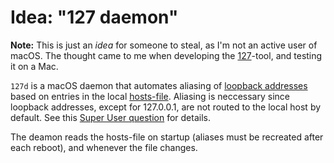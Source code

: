 # Idea: "127 daemon"

**Note:** This is just an *idea* for someone to steal, as I'm not an active user
of macOS. The thought came to me when developing the [127]-tool, and testing it
on a Mac.

`127d` is a macOS daemon that automates aliasing of [loopback addresses] based
on entries in the local [hosts-file]. Aliasing is neccessary since loopback
addresses, except for 127.0.0.1, are not routed to the local host by default.
See this [Super User question] for details.

The deamon reads the hosts-file on startup (aliases must be recreated after each
reboot), and whenever the file changes.

[127]: https://github.com/lende/127
[loopback addresses]: https://en.wikipedia.org/wiki/Localhost#Name_resolution
[hosts-file]: https://en.wikipedia.org/wiki/Hosts_(file)
[Super User question]: https://superuser.com/questions/458875/
